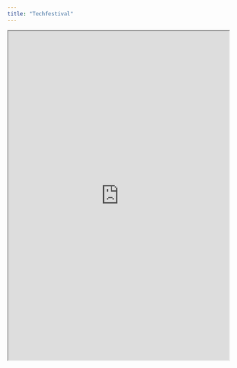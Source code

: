 ```yaml
---
title: "Techfestival"
---
```



<iframe height="750" width="100%" src="https://ewelton.github.io/ktest/wiki.html#Techfestival"></iframe>
